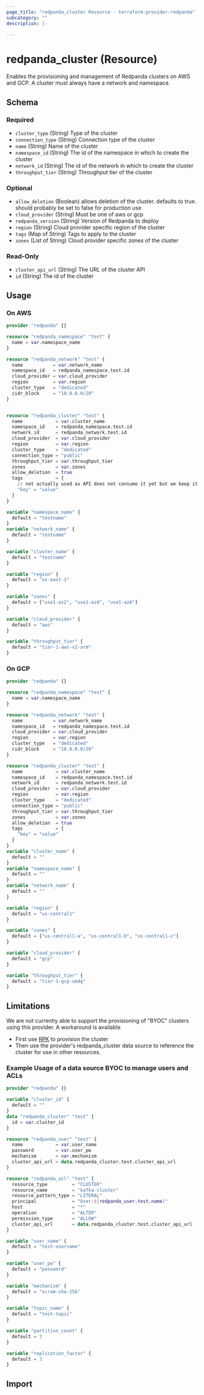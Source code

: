 ```yaml
---
page_title: "redpanda_cluster Resource - terraform-provider-redpanda"
subcategory: ""
description: |-
  
---
```


# redpanda_cluster (Resource)



Enables the provisioning and management of Redpanda clusters on AWS and GCP. A cluster must always have a network and namespace.

<!-- schema generated by tfplugindocs -->
## Schema

### Required

- `cluster_type` (String) Type of the cluster
- `connection_type` (String) Connection type of the cluster
- `name` (String) Name of the cluster
- `namespace_id` (String) The id of the namespace in which to create the cluster
- `network_id` (String) The id of the network in which to create the cluster
- `throughput_tier` (String) Throughput tier of the cluster

### Optional

- `allow_deletion` (Boolean) allows deletion of the cluster. defaults to true. should probably be set to false for production use
- `cloud_provider` (String) Must be one of aws or gcp
- `redpanda_version` (String) Version of Redpanda to deploy
- `region` (String) Cloud provider specific region of the cluster
- `tags` (Map of String) Tags to apply to the cluster
- `zones` (List of String) Cloud provider specific zones of the cluster

### Read-Only

- `cluster_api_url` (String) The URL of the cluster API
- `id` (String) The id of the cluster

## Usage

### On AWS

```terraform
provider "redpanda" {}

resource "redpanda_namespace" "test" {
  name = var.namespace_name
}

resource "redpanda_network" "test" {
  name           = var.network_name
  namespace_id   = redpanda_namespace.test.id
  cloud_provider = var.cloud_provider
  region         = var.region
  cluster_type   = "dedicated"
  cidr_block     = "10.0.0.0/20"
}


resource "redpanda_cluster" "test" {
  name            = var.cluster_name
  namespace_id    = redpanda_namespace.test.id
  network_id      = redpanda_network.test.id
  cloud_provider  = var.cloud_provider
  region          = var.region
  cluster_type    = "dedicated"
  connection_type = "public"
  throughput_tier = var.throughput_tier
  zones           = var.zones
  allow_deletion  = true
  tags            = {
    // not actually used as API does not consume it yet but we keep it in state for when it does
    "key" = "value"
  }
}

variable "namespace_name" {
  default = "testname"
}
variable "network_name" {
  default = "testname"
}

variable "cluster_name" {
  default = "testname"
}

variable "region" {
  default = "us-east-1"
}

variable "zones" {
  default = ["use1-az2", "use1-az4", "use1-az6"]
}

variable "cloud_provider" {
  default = "aws"
}

variable "throughput_tier" {
  default = "tier-1-aws-v2-arm"
}
```

### On GCP

```terraform
provider "redpanda" {}

resource "redpanda_namespace" "test" {
  name = var.namespace_name
}

resource "redpanda_network" "test" {
  name           = var.network_name
  namespace_id   = redpanda_namespace.test.id
  cloud_provider = var.cloud_provider
  region         = var.region
  cluster_type   = "dedicated"
  cidr_block     = "10.0.0.0/20"
}

resource "redpanda_cluster" "test" {
  name            = var.cluster_name
  namespace_id    = redpanda_namespace.test.id
  network_id      = redpanda_network.test.id
  cloud_provider  = var.cloud_provider
  region          = var.region
  cluster_type    = "dedicated"
  connection_type = "public"
  throughput_tier = var.throughput_tier
  zones           = var.zones
  allow_deletion  = true
  tags            = {
    "key" = "value"
  }
}
variable "cluster_name" {
  default = ""
}
variable "namespace_name" {
  default = ""
}
variable "network_name" {
  default = ""
}

variable "region" {
  default = "us-central1"
}

variable "zones" {
  default = ["us-central1-a", "us-central1-b", "us-central1-c"]
}

variable "cloud_provider" {
  default = "gcp"
}

variable "throughput_tier" {
  default = "tier-1-gcp-um4g"
}
```

## Limitations

We are not currently able to support the provisioning of "BYOC" clusters using this provider. A workaround is available

 * First use [RPK](https://docs.redpanda.com/current/deploy/deployment-option/cloud/create-byoc-cluster-aws/) to provision the cluster
 * Then use the provider's redpanda_cluster data source to reference the cluster for use in other resources.

### Example Usage of a data source BYOC to manage users and ACLs

```terraform
provider "redpanda" {}

variable "cluster_id" {
  default = ""
}
data "redpanda_cluster" "test" {
  id = var.cluster_id
}

resource "redpanda_user" "test" {
  name            = var.user_name
  password        = var.user_pw
  mechanism       = var.mechanism
  cluster_api_url = data.redpanda_cluster.test.cluster_api_url
}

resource "redpanda_acl" "test" {
  resource_type         = "CLUSTER"
  resource_name         = "kafka-cluster"
  resource_pattern_type = "LITERAL"
  principal             = "User:${redpanda_user.test.name}"
  host                  = "*"
  operation             = "ALTER"
  permission_type       = "ALLOW"
  cluster_api_url       = data.redpanda_cluster.test.cluster_api_url
}

variable "user_name" {
  default = "test-username"
}

variable "user_pw" {
  default = "password"
}

variable "mechanism" {
  default = "scram-sha-256"
}

variable "topic_name" {
  default = "test-topic"
}

variable "partition_count" {
  default = 3
}

variable "replication_factor" {
  default = 3
}
```

## Import

